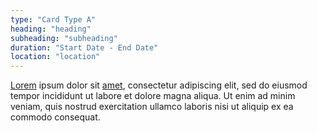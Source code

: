 ```yaml
---
type: "Card Type A"
heading: "heading"
subheading: "subheading"
duration: "Start Date - End Date"
location: "location"
---
```


<a href="http://www.lipsum.com/" target="_blank">Lorem</a> ipsum dolor sit <a href="http://www.lipsum.com/" target="_blank">amet</a>, consectetur adipiscing elit, sed do eiusmod tempor incididunt ut labore et dolore magna aliqua. Ut enim ad minim veniam, quis nostrud exercitation ullamco laboris nisi ut aliquip ex ea commodo consequat.
